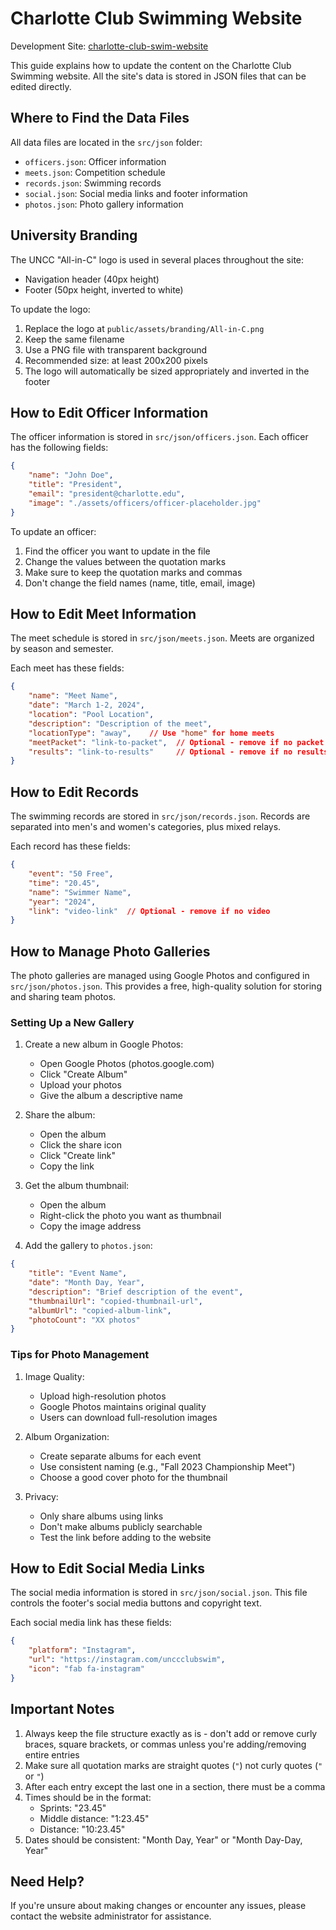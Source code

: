 # Charlotte Club Swimming Website

Development Site: [charlotte-club-swim-website](https://charlotte-club-swim-website-1pnk6y7ph-ztw21s-projects.vercel.app/)

This guide explains how to update the content on the Charlotte Club Swimming website. All the site's data is stored in JSON files that can be edited directly.

## Where to Find the Data Files

All data files are located in the `src/json` folder:
- `officers.json`: Officer information
- `meets.json`: Competition schedule
- `records.json`: Swimming records
- `social.json`: Social media links and footer information
- `photos.json`: Photo gallery information

## University Branding

The UNCC "All-in-C" logo is used in several places throughout the site:
- Navigation header (40px height)
- Footer (50px height, inverted to white)

To update the logo:
1. Replace the logo at `public/assets/branding/All-in-C.png`
2. Keep the same filename
3. Use a PNG file with transparent background
4. Recommended size: at least 200x200 pixels
5. The logo will automatically be sized appropriately and inverted in the footer

## How to Edit Officer Information

The officer information is stored in `src/json/officers.json`. Each officer has the following fields:
```json
{
    "name": "John Doe",
    "title": "President",
    "email": "president@charlotte.edu",
    "image": "./assets/officers/officer-placeholder.jpg"
}
```

To update an officer:
1. Find the officer you want to update in the file
2. Change the values between the quotation marks
3. Make sure to keep the quotation marks and commas
4. Don't change the field names (name, title, email, image)

## How to Edit Meet Information

The meet schedule is stored in `src/json/meets.json`. Meets are organized by season and semester.

Each meet has these fields:
```json
{
    "name": "Meet Name",
    "date": "March 1-2, 2024",
    "location": "Pool Location",
    "description": "Description of the meet",
    "locationType": "away",    // Use "home" for home meets
    "meetPacket": "link-to-packet",  // Optional - remove if no packet
    "results": "link-to-results"     // Optional - remove if no results
}
```

## How to Edit Records

The swimming records are stored in `src/json/records.json`. Records are separated into men's and women's categories, plus mixed relays.

Each record has these fields:
```json
{
    "event": "50 Free",
    "time": "20.45",
    "name": "Swimmer Name",
    "year": "2024",
    "link": "video-link"  // Optional - remove if no video
}
```

## How to Manage Photo Galleries

The photo galleries are managed using Google Photos and configured in `src/json/photos.json`. This provides a free, high-quality solution for storing and sharing team photos.

### Setting Up a New Gallery

1. Create a new album in Google Photos:
   - Open Google Photos (photos.google.com)
   - Click "Create Album"
   - Upload your photos
   - Give the album a descriptive name

2. Share the album:
   - Open the album
   - Click the share icon
   - Click "Create link"
   - Copy the link

3. Get the album thumbnail:
   - Open the album
   - Right-click the photo you want as thumbnail
   - Copy the image address

4. Add the gallery to `photos.json`:
```json
{
    "title": "Event Name",
    "date": "Month Day, Year",
    "description": "Brief description of the event",
    "thumbnailUrl": "copied-thumbnail-url",
    "albumUrl": "copied-album-link",
    "photoCount": "XX photos"
}
```

### Tips for Photo Management

1. Image Quality:
   - Upload high-resolution photos
   - Google Photos maintains original quality
   - Users can download full-resolution images

2. Album Organization:
   - Create separate albums for each event
   - Use consistent naming (e.g., "Fall 2023 Championship Meet")
   - Choose a good cover photo for the thumbnail

3. Privacy:
   - Only share albums using links
   - Don't make albums publicly searchable
   - Test the link before adding to the website

## How to Edit Social Media Links

The social media information is stored in `src/json/social.json`. This file controls the footer's social media buttons and copyright text.

Each social media link has these fields:
```json
{
    "platform": "Instagram",
    "url": "https://instagram.com/unccclubswim",
    "icon": "fab fa-instagram"
}
```

## Important Notes

1. Always keep the file structure exactly as is - don't add or remove curly braces, square brackets, or commas unless you're adding/removing entire entries
2. Make sure all quotation marks are straight quotes (`"`) not curly quotes (`"` or `"`)
3. After each entry except the last one in a section, there must be a comma
4. Times should be in the format:
   - Sprints: "23.45"
   - Middle distance: "1:23.45"
   - Distance: "10:23.45"
5. Dates should be consistent: "Month Day, Year" or "Month Day-Day, Year"

## Need Help?

If you're unsure about making changes or encounter any issues, please contact the website administrator for assistance.
